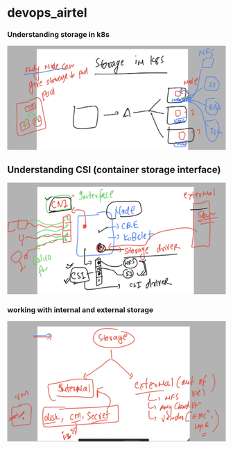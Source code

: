 # devops_airtel

### Understanding storage in k8s 

<img src="st1.png">

## Understanding CSI (container storage interface)

<img src="csi.png">

### working with internal and external storage 

<img src="ext1.png">

